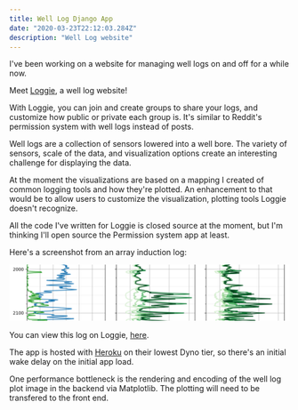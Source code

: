 ```yaml
---
title: Well Log Django App
date: "2020-03-23T22:12:03.284Z"
description: "Well Log website"
---
```


I've been working on a website for managing well logs on and off for a while now.

Meet [Loggie](https://well-loggie.herokuapp.com/), a well log website!

With Loggie, you can join and create groups to share your logs, and customize how public or private each group is. It's similar to Reddit's permission system with well logs instead of posts.

Well logs are a collection of sensors lowered into a well bore. The variety of sensors, scale of the data, and visualization options create an interesting challenge for displaying the data.

At the moment the visualizations are based on a mapping I created of common logging tools and how they're plotted. An enhancement to that would be to allow users to customize the visualization, plotting tools Loggie doesn't recognize.

All the code I've written for Loggie is closed source at the moment, but I'm thinking I'll open source the Permission system app at least.

Here's a screenshot from an array induction log:

<div className="Image__Medium">
  <img src="./images/loggie_log.png" alt="Array induction log" />
</div>

You can view this log on Loggie, [here](https://well-loggie.herokuapp.com/g/featured/log_plot/3).

The app is hosted with [Heroku](https://www.heroku.com/) on their lowest Dyno tier, so there's an initial wake delay on the initial app load.

One performance bottleneck is the rendering and encoding of the well log plot image in the backend via Matplotlib. The plotting will need to be transfered to the front end.
